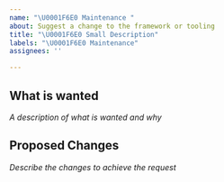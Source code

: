 ```yaml
---
name: "\U0001F6E0️ Maintenance "
about: Suggest a change to the framework or tooling
title: "\U0001F6E0️ Small Description"
labels: "\U0001F6E0️ Maintenance"
assignees: ''

---
```


## What is wanted

_A description of what is wanted and why_

## Proposed Changes

_Describe the changes to achieve the request_
